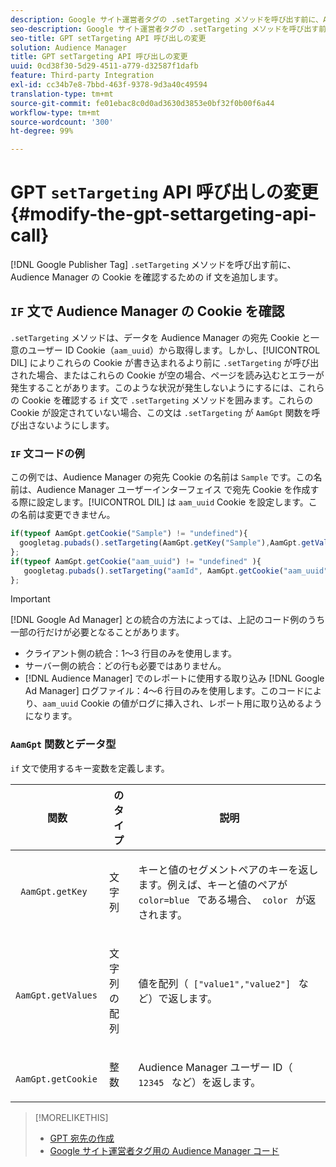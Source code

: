 ```yaml
---
description: Google サイト運営者タグの .setTargeting メソッドを呼び出す前に、Audience Manager の Cookie を確認するための if 文を追加します。
seo-description: Google サイト運営者タグの .setTargeting メソッドを呼び出す前に、Audience Manager の Cookie を確認するための if 文を追加します。
seo-title: GPT setTargeting API 呼び出しの変更
solution: Audience Manager
title: GPT setTargeting API 呼び出しの変更
uuid: 0cd38f30-5d29-4511-a779-d32587f1dafb
feature: Third-party Integration
exl-id: cc34b7e8-7bbd-463f-9378-9d3a40c49594
translation-type: tm+mt
source-git-commit: fe01ebac8c0d0ad3630d3853e0bf32f0b00f6a44
workflow-type: tm+mt
source-wordcount: '300'
ht-degree: 99%

---
```


# GPT `setTargeting` API 呼び出しの変更 {#modify-the-gpt-settargeting-api-call}

[!DNL Google Publisher Tag] `.setTargeting` メソッドを呼び出す前に、Audience Manager の Cookie を確認するための if 文を追加します。

## `IF` 文で Audience Manager の Cookie を確認

`.setTargeting` メソッドは、データを Audience Manager の宛先 Cookie と一意のユーザー ID Cookie（`aam_uuid`）から取得します。しかし、[!UICONTROL DIL] によりこれらの Cookie が書き込まれるより前に `.setTargeting` が呼び出された場合、またはこれらの Cookie が空の場合、ページを読み込むとエラーが発生することがあります。このような状況が発生しないようにするには、これらの Cookie を確認する `if` 文で `.setTargeting` メソッドを囲みます。これらの Cookie が設定されていない場合、この文は `.setTargeting` が `AamGpt` 関数を呼び出さないようにします。

### `IF` 文コードの例

この例では、Audience Manager の宛先 Cookie の名前は `Sample` です。この名前は、Audience Manager ユーザーインターフェイス で宛先 Cookie を作成する際に設定します。[!UICONTROL DIL] は `aam_uuid` Cookie を設定します。この名前は変更できません。

```js
if(typeof AamGpt.getCookie("Sample") != "undefined"){ 
  googletag.pubads().setTargeting(AamGpt.getKey("Sample"),AamGpt.getValues("Sample")); 
}; 
if(typeof AamGpt.getCookie("aam_uuid") != "undefined" ){ 
   googletag.pubads().setTargeting("aamId", AamGpt.getCookie("aam_uuid")); 
};
```

>[!IMPORTANT]
>
>[!DNL Google Ad Manager] との統合の方法によっては、上記のコード例のうち一部の行だけが必要となることがあります。
>
>* クライアント側の統合：1～3 行目のみを使用します。
>* サーバー側の統合：どの行も必要ではありません。
>* [!DNL Audience Manager] でのレポートに使用する取り込み [!DNL Google Ad Manager] ログファイル：4～6 行目のみを使用します。このコードにより、`aam_uuid` Cookie の値がログに挿入され、レポート用に取り込めるようになります。


### `AamGpt` 関数とデータ型

`if` 文で使用するキー変数を定義します。

<table id="table_881391C9BDDF4FACAFC37A47B14B31A1"> 
 <thead> 
  <tr> 
   <th colname="col1" class="entry"> 関数 </th> 
   <th colname="col2" class="entry"> のタイプ </th> 
   <th colname="col3" class="entry"> 説明 </th> 
  </tr> 
 </thead>
 <tbody> 
  <tr> 
   <td colname="col1"> <p> <code> AamGpt.getKey </code> </p> </td> 
   <td colname="col2"> <p>文字列 </p> </td> 
   <td colname="col3"> <p>キーと値のセグメントペアのキーを返します。例えば、キーと値のペアが <code> color=blue </code> である場合、<code> color </code> が返されます。 </p> </td> 
  </tr> 
  <tr> 
   <td colname="col1"> <p> <code> AamGpt.getValues </code> </p> </td> 
   <td colname="col2"> <p>文字列の配列 </p> </td> 
   <td colname="col3"> <p>値を配列（<code> ["value1","value2"] </code> など）で返します。 </p> </td> 
  </tr> 
  <tr> 
   <td colname="col1"> <p> <code> AamGpt.getCookie </code> </p> </td> 
   <td colname="col2"> <p>整数 </p> </td> 
   <td colname="col3"> <p>Audience Manager ユーザー ID（<code> 12345 </code> など）を返します。 </p> </td> 
  </tr>
 </tbody>
</table>

>[!MORELIKETHIS]
>
>* [GPT 宛先の作成](../../integration/gpt-aam-destination/gpt-aam-create-destination.md)
>* [Google サイト運営者タグ用の Audience Manager コード](../../integration/gpt-aam-destination/gpt-aam-aamgpt-code.md)

